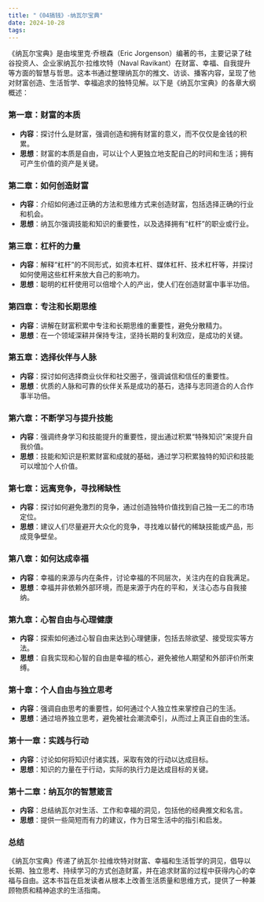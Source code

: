 ```yaml
---
title: "《04搞钱》-纳瓦尔宝典"
date: 2024-10-28
tags: 
---
```

《纳瓦尔宝典》是由埃里克·乔根森（Eric Jorgenson）编著的书，主要记录了硅谷投资人、企业家纳瓦尔·拉维坎特（Naval Ravikant）在财富、幸福、自我提升等方面的智慧与哲思。这本书通过整理纳瓦尔的推文、访谈、播客内容，呈现了他对财富创造、生活哲学、幸福追求的独特见解。以下是《纳瓦尔宝典》的各章大纲概述：

### 第一章：财富的本质

- **内容**：探讨什么是财富，强调创造和拥有财富的意义，而不仅仅是金钱的积累。
- **思想**：财富的本质是自由，可以让个人更独立地支配自己的时间和生活；拥有可产生价值的资产是关键。

### 第二章：如何创造财富

- **内容**：介绍如何通过正确的方法和思维方式来创造财富，包括选择正确的行业和机会。
- **思想**：纳瓦尔强调技能和知识的重要性，以及选择拥有“杠杆”的职业或行业。

### 第三章：杠杆的力量

- **内容**：解释“杠杆”的不同形式，如资本杠杆、媒体杠杆、技术杠杆等，并探讨如何使用这些杠杆来放大自己的影响力。
- **思想**：聪明的杠杆使用可以倍增个人的产出，使人们在创造财富中事半功倍。

### 第四章：专注和长期思维

- **内容**：讲解在财富积累中专注和长期思维的重要性，避免分散精力。
- **思想**：在一个领域深耕并保持专注，坚持长期的复利效应，是成功的关键。

### 第五章：选择伙伴与人脉

- **内容**：探讨如何选择商业伙伴和社交圈子，强调诚信和信任的重要性。
- **思想**：优质的人脉和可靠的伙伴关系是成功的基石，选择与志同道合的人合作事半功倍。

### 第六章：不断学习与提升技能

- **内容**：强调终身学习和技能提升的重要性，提出通过积累“特殊知识”来提升自我价值。
- **思想**：技能和知识是积累财富和成就的基础，通过学习积累独特的知识和技能可以增加个人价值。

### 第七章：远离竞争，寻找稀缺性

- **内容**：探讨如何避免激烈的竞争，通过创造独特价值找到自己独一无二的市场定位。
- **思想**：建议人们尽量避开大众化的竞争，寻找难以替代的稀缺技能或产品，形成竞争壁垒。

### 第八章：如何达成幸福

- **内容**：幸福的来源与内在条件，讨论幸福的不同层次，关注内在的自我满足。
- **思想**：幸福并非依赖外部环境，而是来源于内在的平和，关注心态与自我接纳。

### 第九章：心智自由与心理健康

- **内容**：探索如何通过心智自由来达到心理健康，包括去除欲望、接受现实等方法。
- **思想**：自我实现和心智的自由是幸福的核心，避免被他人期望和外部评价所束缚。

### 第十章：个人自由与独立思考

- **内容**：强调自由思考的重要性，如何通过个人独立性来掌控自己的生活。
- **思想**：通过培养独立思考，避免被社会潮流牵引，从而过上真正自由的生活。

### 第十一章：实践与行动

- **内容**：讨论如何将知识付诸实践，采取有效的行动以达成目标。
- **思想**：知识的力量在于行动，实际的执行力是达成目标的关键。

### 第十二章：纳瓦尔的智慧箴言

- **内容**：总结纳瓦尔对生活、工作和幸福的洞见，包括他的经典推文和名言。
- **思想**：提供一些简短而有力的建议，作为日常生活中的指引和启发。

### 总结

《纳瓦尔宝典》传递了纳瓦尔·拉维坎特对财富、幸福和生活哲学的洞见，倡导以长期、独立思考、持续学习的方式创造财富，并在追求财富的过程中获得内心的幸福与自由。这本书旨在启发读者从根本上改善生活质量和思维方式，提供了一种兼顾物质和精神追求的生活指南。
